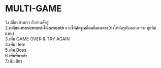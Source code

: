 ﻿# MULTI-GAME
1.เปลี่ยนยานเรา กับยานศัตรู<br>
2.<S>เปลี่ยน movement ให้ smooth</S> และ<S>ให้ศัตรูเคลื่อนที่มาหาเรา</S>(ทำให้ศัตรูมันออกมาจากทุกทิศเเทน)<br>
3.เพิ่ม GAME OVER & TRY AGAIN<br>
4.เพิ่ม Item<br>
5.เพิ่ม Boss<br>
6.<S>เพิ่มพื้นหลัง</S><br>
7.เพิ่มเสียง
